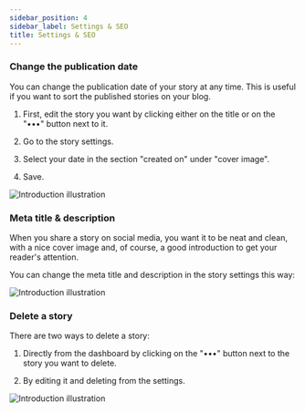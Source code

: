 ```yaml
---
sidebar_position: 4
sidebar_label: Settings & SEO
title: Settings & SEO
---
```


### Change the publication date

You can change the publication date of your story at any time. This is useful if you want to sort the published stories on your blog.

1. First, edit the story you want by clicking either on the title or on the "•••" button next to it.

2. Go to the story settings.

3. Select your date in the section "created on" under "cover image".

4. Save.

![Introduction illustration](/img/illustrations/seo1.gif)

### Meta title & description

When you share a story on social media, you want it to be neat and clean, with a nice cover image and, of course, a good introduction to get your reader's attention.

You can change the meta title and description in the story settings this way:

![Introduction illustration](/img/illustrations/seo2.gif)

### Delete a story

There are two ways to delete a story:

1. Directly from the dashboard by clicking on the "•••" button next to the story you want to delete.

2. By editing it and deleting from the settings.

![Introduction illustration](/img/illustrations/seo3.gif)
